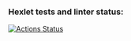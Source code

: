 ### Hexlet tests and linter status:
[![Actions Status](https://github.com/beketov-dmitry/frontend-project-12/workflows/hexlet-check/badge.svg)](https://github.com/beketov-dmitry/frontend-project-12/actions)